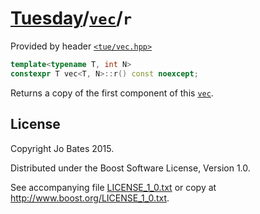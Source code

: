 [Tuesday](../../../README.md)/[`vec`](../../headers/vec.md)/`r`
=================================================================
Provided by header [`<tue/vec.hpp>`](../../headers/vec.md)

```c++
template<typename T, int N>
constexpr T vec<T, N>::r() const noexcept;
```

Returns a copy of the first component of this [`vec`](../../headers/vec.md).

License
-------
Copyright Jo Bates 2015.

Distributed under the Boost Software License, Version 1.0.

See accompanying file [LICENSE_1_0.txt](../../../LICENSE_1_0.txt) or copy at
http://www.boost.org/LICENSE_1_0.txt.

